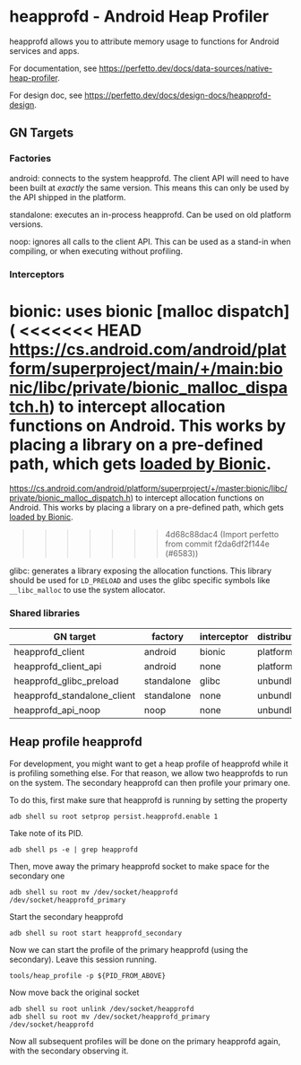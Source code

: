 # heapprofd - Android Heap Profiler

heapprofd allows you to attribute memory usage to functions for Android services
and apps.

For documentation, see https://perfetto.dev/docs/data-sources/native-heap-profiler.

For design doc, see https://perfetto.dev/docs/design-docs/heapprofd-design.

## GN Targets
### Factories
android: connects to the system heapprofd. The client API will need to have
         been built at *exactly* the same version. This means this can only
         be used by the API shipped in the platform.

standalone: executes an in-process heapprofd. Can be used on old platform
            versions.

noop: ignores all calls to the client API. This can be used as a stand-in when
      compiling, or when executing without profiling.

### Interceptors
bionic: uses bionic [malloc dispatch](
<<<<<<< HEAD
https://cs.android.com/android/platform/superproject/main/+/main:bionic/libc/private/bionic_malloc_dispatch.h)
to intercept allocation functions on Android. This works by placing a library
on a pre-defined path, which gets [loaded by Bionic](
https://cs.android.com/android/platform/superproject/main/+/main:bionic/libc/bionic/malloc_heapprofd.cpp).
=======
https://cs.android.com/android/platform/superproject/+/master:bionic/libc/private/bionic_malloc_dispatch.h)
to intercept allocation functions on Android. This works by placing a library
on a pre-defined path, which gets [loaded by Bionic](
https://cs.android.com/android/platform/superproject/+/master:bionic/libc/bionic/malloc_heapprofd.cpp).
>>>>>>> 4d68c88dac4 (Import perfetto from commit f2da6df2f144e (#6583))

glibc: generates a library exposing the allocation functions. This library
       should be used for `LD_PRELOAD` and uses the glibc specific symbols
       like `__libc_malloc` to use the system allocator.

### Shared libraries

| GN target                   | factory    | interceptor | distribution |
|-----------------------------|------------|-------------|--------------|
| heapprofd_client            | android    | bionic      | platform     |
| heapprofd_client_api        | android    | none        | platform     |
| heapprofd_glibc_preload     | standalone | glibc       | unbundled    |
| heapprofd_standalone_client | standalone | none        | unbundled    |
| heapprofd_api_noop          | noop       | none        | unbundled    |


## Heap profile heapprofd

For development, you might want to get a heap profile of heapprofd while it
is profiling something else. For that reason, we allow two heapprofds to run
on the system. The secondary heapprofd can then profile your primary one.

To do this, first make sure that heapprofd is running by setting the property

```
adb shell su root setprop persist.heapprofd.enable 1
```

Take note of its PID.

```
adb shell ps -e | grep heapprofd
```

Then, move away the primary heapprofd socket to make space for the secondary
one

```
adb shell su root mv /dev/socket/heapprofd /dev/socket/heapprofd_primary
```

Start the secondary heapprofd

```
adb shell su root start heapprofd_secondary
```

Now we can start the profile of the primary heapprofd (using the secondary).
Leave this session running.

```
tools/heap_profile -p ${PID_FROM_ABOVE}
```

Now move back the original socket

```
adb shell su root unlink /dev/socket/heapprofd
adb shell su root mv /dev/socket/heapprofd_primary /dev/socket/heapprofd
```

Now all subsequent profiles will be done on the primary heapprofd again, with
the secondary observing it.
